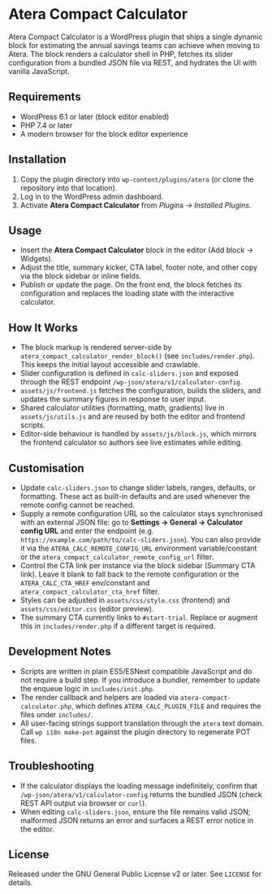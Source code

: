 # Atera Compact Calculator

Atera Compact Calculator is a WordPress plugin that ships a single dynamic block for estimating the annual savings teams can achieve when moving to Atera. The block renders a calculator shell in PHP, fetches its slider configuration from a bundled JSON file via REST, and hydrates the UI with vanilla JavaScript.

## Requirements
- WordPress 6.1 or later (block editor enabled)
- PHP 7.4 or later
- A modern browser for the block editor experience

## Installation
1. Copy the plugin directory into `wp-content/plugins/atera` (or clone the repository into that location).
2. Log in to the WordPress admin dashboard.
3. Activate **Atera Compact Calculator** from *Plugins → Installed Plugins*.

## Usage
- Insert the **Atera Compact Calculator** block in the editor (Add block → Widgets).
- Adjust the title, summary kicker, CTA label, footer note, and other copy via the block sidebar or inline fields.
- Publish or update the page. On the front end, the block fetches its configuration and replaces the loading state with the interactive calculator.

## How It Works
- The block markup is rendered server-side by `atera_compact_calculator_render_block()` (see `includes/render.php`). This keeps the initial layout accessible and crawlable.
- Slider configuration is defined in `calc-sliders.json` and exposed through the REST endpoint `/wp-json/atera/v1/calculator-config`.
- `assets/js/frontend.js` fetches the configuration, builds the sliders, and updates the summary figures in response to user input.
- Shared calculator utilities (formatting, math, gradients) live in `assets/js/utils.js` and are reused by both the editor and frontend scripts.
- Editor-side behaviour is handled by `assets/js/block.js`, which mirrors the frontend calculator so authors see live estimates while editing.

## Customisation
- Update `calc-sliders.json` to change slider labels, ranges, defaults, or formatting. These act as built-in defaults and are used whenever the remote config cannot be reached.
- Supply a remote configuration URL so the calculator stays synchronised with an external JSON file: go to **Settings → General → Calculator config URL** and enter the endpoint (e.g. `https://example.com/path/to/calc-sliders.json`). You can also provide it via the `ATERA_CALC_REMOTE_CONFIG_URL` environment variable/constant or the `atera_compact_calculator_remote_config_url` filter.
- Control the CTA link per instance via the block sidebar (Summary CTA link). Leave it blank to fall back to the remote configuration or the `ATERA_CALC_CTA_HREF` env/constant and `atera_compact_calculator_cta_href` filter.
- Styles can be adjusted in `assets/css/style.css` (frontend) and `assets/css/editor.css` (editor preview).
- The summary CTA currently links to `#start-trial`. Replace or augment this in `includes/render.php` if a different target is required.

## Development Notes
- Scripts are written in plain ES5/ESNext compatible JavaScript and do not require a build step. If you introduce a bundler, remember to update the enqueue logic in `includes/init.php`.
- The render callback and helpers are loaded via `atera-compact-calculator.php`, which defines `ATERA_CALC_PLUGIN_FILE` and requires the files under `includes/`.
- All user-facing strings support translation through the `atera` text domain. Call `wp i18n make-pot` against the plugin directory to regenerate POT files.

## Troubleshooting
- If the calculator displays the loading message indefinitely, confirm that `/wp-json/atera/v1/calculator-config` returns the bundled JSON (check REST API output via browser or `curl`).
- When editing `calc-sliders.json`, ensure the file remains valid JSON; malformed JSON returns an error and surfaces a REST error notice in the editor.

## License
Released under the GNU General Public License v2 or later. See `LICENSE` for details.
